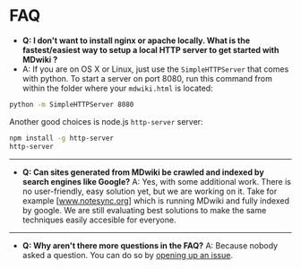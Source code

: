 FAQ
====

  * __Q: I don't want to install nginx or apache locally. What is the fastest/easiest way to setup a local HTTP server to get started with MDwiki ?__
  * A: If you are on OS X or Linux, just use the `SimpleHTTPServer` that comes with python. To start a server on port 8080, run this command from within the folder where your `mdwiki.html` is located:

  ```bash
  python -m SimpleHTTPServer 8080
  ```
  Another good choices is node.js `http-server` server:

  ```bash
  npm install -g http-server
  http-server
  ```

  - - - - - - - - -

  * __Q: Can sites generated from MDwiki be crawled and indexed by search engines like Google?__
    A: Yes, with some additional work. There is no user-friendly, easy solution yet, but we are working on it. Take for example [www.notesync.org] which is running MDwiki and fully indexed by google. We are still evaluating best solutions to make the same techniques easily accesible for everyone.

  - - - - - - - - -

  * __Q: Why aren't there more questions in the FAQ?__
    A: Because nobody asked a question. You can do so by [opening up an issue][issues].


  [issues]: https://github.com/Dynalon/mdwiki/issues
  [www.notesync.org]: http://www.notesync.org/

